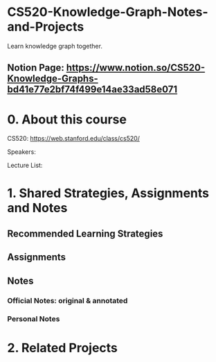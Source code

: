 # CS520-Knowledge-Graph-Notes-and-Projects
Learn knowledge graph together.

## Notion Page: https://www.notion.so/CS520-Knowledge-Graphs-bd41e77e2bf74f499e14ae33ad58e071


# 0. About this course

CS520: https://web.stanford.edu/class/cs520/

Speakers:


Lecture List:







# 1. Shared Strategies, Assignments and Notes

## Recommended Learning Strategies

## Assignments

## Notes

### Official Notes: original & annotated
### Personal Notes

# 2. Related Projects
